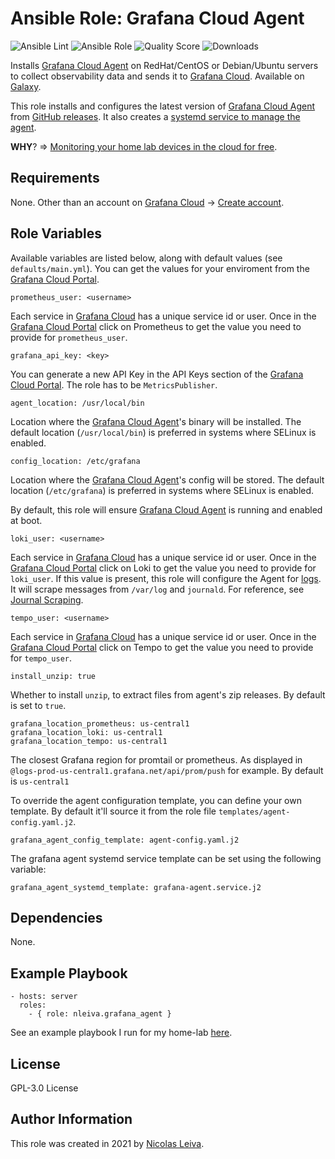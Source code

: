 # Ansible Role: Grafana Cloud Agent

![Ansible Lint](https://github.com/nleiva/ansible-role-grafana_agent/workflows/Ansible%20Lint/badge.svg?branch=main) ![Ansible Role](https://img.shields.io/ansible/role/52768?style=plastic) ![Quality Score](https://img.shields.io/ansible/quality/52768) ![Downloads](https://img.shields.io/ansible/role/d/52768?style=plastic)

Installs [Grafana Cloud Agent](https://github.com/grafana/agent) on RedHat/CentOS or Debian/Ubuntu servers to collect observability data and sends it to [Grafana Cloud](https://grafana.com/products/cloud/). Available on [Galaxy](https://galaxy.ansible.com/nleiva/grafana_agent).

This role installs and configures the latest version of [Grafana Cloud Agent](https://github.com/grafana/agent) from [GitHub releases](https://github.com/grafana/agent/releases). It also creates a [systemd service to manage the agent](https://grafana.com/docs/grafana-cloud/agent/agent_as_service/).

**WHY**? => [Monitoring your home lab devices in the cloud for free](https://nleiva.medium.com/monitoring-your-home-lab-devices-in-the-cloud-for-free-54c4d11ac471). 

## Requirements

None. Other than an account on [Grafana Cloud](https://grafana.com/products/cloud/) -> [Create account](https://grafana.com/signup/cloud/connect-account).

## Role Variables

Available variables are listed below, along with default values (see `defaults/main.yml`). You can get the values for your enviroment from the [Grafana Cloud Portal](https://grafana.com/docs/grafana-cloud/cloud-portal/).

    prometheus_user: <username>

Each service in [Grafana Cloud](https://grafana.com/products/cloud/) has a unique service id or user. Once in the [Grafana Cloud Portal](https://grafana.com/docs/grafana-cloud/cloud-portal/) click on Prometheus to get the value you need to provide for `prometheus_user`.

    grafana_api_key: <key>

You can generate a new API Key in the API Keys section of the [Grafana Cloud Portal](https://grafana.com/docs/grafana-cloud/cloud-portal/). The role has to be `MetricsPublisher`.

    agent_location: /usr/local/bin

Location where the [Grafana Cloud Agent](https://github.com/grafana/agent)'s binary will be installed. The default location (`/usr/local/bin`) is preferred in systems where SELinux is enabled.

    config_location: /etc/grafana

Location where the [Grafana Cloud Agent](https://github.com/grafana/agent)'s config will be stored. The default location (`/etc/grafana`) is preferred in systems where SELinux is enabled.

By default, this role will ensure [Grafana Cloud Agent](https://github.com/grafana/agent) is running and enabled at boot.

    loki_user: <username>

Each service in [Grafana Cloud](https://grafana.com/products/cloud/) has a unique service id or user. Once in the [Grafana Cloud Portal](https://grafana.com/docs/grafana-cloud/cloud-portal/) click on Loki to get the value you need to provide for `loki_user`. If this value is present, this role will configure the Agent for [logs](https://grafana.com/docs/agent/latest/configuration/logs-config/). It will scrape messages from `/var/log` and `journald`. For reference, see [Journal Scraping](https://grafana.com/docs/loki/latest/clients/promtail/scraping/#journal-scraping-linux-only).

    tempo_user: <username>

Each service in [Grafana Cloud](https://grafana.com/products/cloud/) has a unique service id or user. Once in the [Grafana Cloud Portal](https://grafana.com/docs/grafana-cloud/cloud-portal/) click on Tempo to get the value you need to provide for `tempo_user`.

    install_unzip: true

Whether to install `unzip`, to extract files from agent's zip releases. By default is set to `true`.

    grafana_location_prometheus: us-central1
    grafana_location_loki: us-central1
    grafana_location_tempo: us-central1

The closest Grafana region for promtail or prometheus. As displayed in `@logs-prod-us-central1.grafana.net/api/prom/push` for example. By default is `us-central1`

To override the agent configuration template, you can define your own template. By default it'll source it from the role file `templates/agent-config.yaml.j2`. 

    grafana_agent_config_template: agent-config.yaml.j2

The grafana agent systemd service template can be set using the following variable:

    grafana_agent_systemd_template: grafana-agent.service.j2

## Dependencies

None.

## Example Playbook

    - hosts: server
      roles:
        - { role: nleiva.grafana_agent }

See an example playbook I run for my home-lab [here](https://github.com/nleiva/ansible-home/blob/main/grafana-cloud.yml).

## License

GPL-3.0 License

## Author Information

This role was created in 2021 by [Nicolas Leiva](https://github.com/nleiva).
